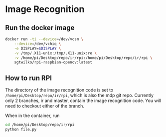 # Image Recognition

## Run the docker image

```bash
docker run -ti --device=/dev/vcsm \
    --device=/dev/vchiq \
    -e DISPLAY=$DISPLAY \
    -v /tmp/.X11-unix:/tmp/.X11-unix:ro \
    -v /home/pi/Desktop/repo/ir/rpi:/home/pi/Desktop/repo/ir/rpi \
    sgtwilko/rpi-raspbian-opencv:latest

```

## How to run RPI 

The directory of the image recognition code is set to `/home/pi/Desktop/repo/ir/rpi`, which is also the mdp git repo. Currently only 2 branches, ir and master, contain the image recognition code. You will need to checkout either of the branch. 

When in the container, run 
```bash
cd /home/pi/Desktop/repo/ir/rpi
python file.py
```